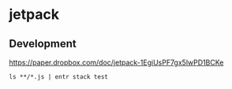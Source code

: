 jetpack
=======


## Development

https://paper.dropbox.com/doc/jetpack-1EgiUsPF7gx5lwPD1BCKe

`ls **/*.js | entr stack test`
